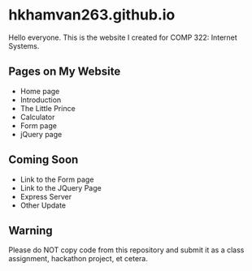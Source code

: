 # hkhamvan263.github.io

Hello everyone. This is the website I created for COMP 322: Internet Systems.

## Pages on My Website
- Home page
- Introduction
- The Little Prince
- Calculator
- Form page
- jQuery page

## Coming Soon
- Link to the Form page
- Link to the JQuery Page
- Express Server
- Other Update

## Warning
Please do NOT copy code from this repository and submit it as a class assignment, hackathon project, et cetera.